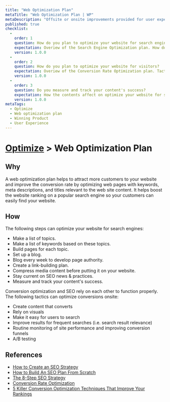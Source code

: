 ```yaml
---
title: "Web Optimization Plan"
metaTitle: "Web Optimization Plan | WP"
metaDescription: "Offsite or onsite improvements provided for user experience so that people are more likely to convert on your website."
published: true
checklist: 
  -
    order: 1
    question: How do you plan to optimize your website for search engines?
    expectation: Overiew of the Search Engine Optimization plan. How do you optimize web pages with keywords, meta descriptions, and titles relevant to the web site content.
    version: 1.0.0
  -
    order: 2
    question: How do you plan to optimize your website for visitors? 
    expectation: Overiew of the Conversion Rate Optimization plan. Tactics to be used to optimize conversions.
    version: 1.0.0
  -
    order: 3
    question: Do you measure and track your content's success? 
    expectation: How the contents affect on optimize your website for search engines.
    version: 1.0.0
metaTags:
  - Optimize
  - Web optimization plan
  - Winning Product
  - User Experience
---
```

# [Optimize](../6-optimize.md) > Web Optimization Plan

## Why
A web optimization plan helps to attract more customers to your website and improve the conversion rate by optimizing web pages with keywords, meta descriptions, and titles relevant to the web site content. It helps boost the website ranking on a popular search engine so your customers can easily find your website.

## How
The following steps can optimize your website for search engines:

- Make a list of topics.
- Make a list of keywords based on these topics.
- Build pages for each topic.
- Set up a blog.
- Blog every week to develop page authority.
- Create a link-building plan.
- Compress media content before putting it on your website.
- Stay current on SEO news & practices.
- Measure and track your content's success.

Conversion optimization and SEO rely on each other to function properly. The following tactics can optimize conversions onsite:
- Create content that converts
- Rely on visuals
- Make it easy for users to search
- Improve results for frequent searches (i.e. search result relevance)
- Routine monitoring of site performance and improving conversion funnels
- A/B testing


## References
- [How to Create an SEO Strategy ](https://blog.hubspot.com/marketing/seo-strategy)
- [How to Build An SEO Plan From Scratch](https://www.quicksprout.com/seo-planning/)
- [The 8-Step SEO Strategy](https://moz.com/blog/the-8step-seo-strategy-step-1-define-your-target-audience-and-their-needs)
- [Conversion Rate Optimization](https://moz.com/learn/seo/conversion-rate-optimization)
- [5 Killer Conversion Optimization Techniques That Improve Your Rankings](https://neilpatel.com/blog/conversion-optimization-techniques-to-improve-rankings/)
